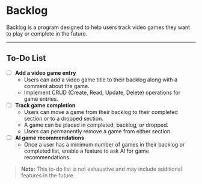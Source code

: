 # Backlog

Backlog is a program designed to help users track video games they want to play or complete in the future.

---

## To-Do List

- [ ] **Add a video game entry**
  - Users can add a video game title to their backlog along with a comment about the game.
  - Implement CRUD (Create, Read, Update, Delete) operations for game entries.
- [ ] **Track game completion**
  - Users can move a game from their backlog to their completed section or to a dropped section.
  - A game can be placed in completed, backlog, or dropped.
  - Users can permanently remove a game from either section.
- [ ] **AI game recommendations**
  - Once a user has a minimum number of games in their backlog or completed list, enable a feature to ask AI for game recommendations.

> **Note:** This to-do list is not exhaustive and may include additional features in the future.
